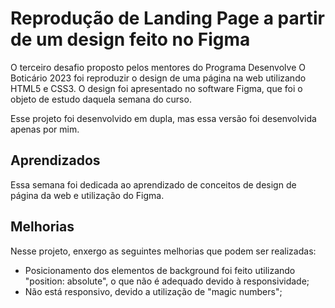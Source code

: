 # Reprodução de Landing Page a partir de um design feito no Figma

O terceiro desafio proposto pelos mentores do Programa Desenvolve O Boticário 2023 foi reproduzir o design de uma página na web utilizando HTML5 e CSS3. O design foi apresentado no software Figma, que foi o objeto de estudo daquela semana do curso.

Esse projeto foi desenvolvido em dupla, mas essa versão foi desenvolvida apenas por mim.

## Aprendizados

Essa semana foi dedicada ao aprendizado de conceitos de design de página da web e utilização do Figma. 

## Melhorias

Nesse projeto, enxergo as seguintes melhorias que podem ser realizadas:

- Posicionamento dos elementos de background foi feito utilizando "position: absolute", o que não é adequado devido à responsividade;
- Não está responsivo, devido a utilização de "magic numbers";

